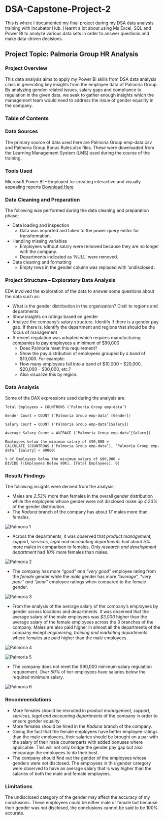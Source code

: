 # DSA-Capstone-Project-2

This is where I documented my final project during my DSA data analysis training with Incubator Hub. I learnt a lot about using Ms Excel, SQL and Power BI to analyze various data sets in order to answer questions and make data-driven decisions.

## Project Topic: Palmoria Group HR Analysis

### Project Overview

This data analysis aims to apply my Power BI skills from DSA data analysis class in generating key insights from the employee data of Palmoria Group. By analyzing gender-related issues, salary gaps and compliance to regulation in the given data, we seek to gather enough insights which the management team would need to address the issue of gender equality in the company.

### Table of Contents

### Data Sources

The primary source of data used here are Palmoria Group emp-data.csv and Palmoria Group Bonus Rules.xlsx files. These were downloaded from the Learning Management System (LMS) used during the course of the training.

### Tools Used

Microsoft Power BI – Employed for creating interactive and visually appealing reports [Download Here](https://www.microsoft.com/en-us/download/details.aspx?id=58494)

### Data Cleaning and Preparation

The following was performed during the data cleaning and preparation phase;
- Data loading and inspection
    - Data was imported and taken to the power query editor for transformation. 
- Handling missing variables
    - Employees without salary were removed because they are no longer with the company.
    - Departments indicated as ‘NULL’ were removed. 
- Data cleaning and formatting
    - Empty rows in the gender column was replaced with ‘undisclosed’.

### Project Structure – Exploratory Data Analysis

EDA involved the exploration of the data to answer some questions about the data such as:
- What is the gender distribution in the organization? Distil to regions and departments
- Show insights on ratings based on gender 
- Analyze the company’s salary structure. Identify if there is a gender pay gap. If there is, identify the department and regions that should be the focus of management 
- A recent regulation was adopted which requires manufacturing companies to pay employees a minimum of $90,000 
    - Does Palmoria meet this requirement? 
    - Show the pay distribution of employees grouped by a band of $10,000. For example: 
    - How many employees fall into a band of $10,000 – $20,000, $20,000 – $30,000, etc.? 
    - Also visualize this by region.

### Data Analysis

Some of the DAX expressions used during the analysis are:
``` DAX
Total Employees = COUNTROWS (‘Palmoria Group emp-data’)

```
``` DAX
Gender Count = COUNT (‘Palmoria Group emp-data’ [Gender])

```

``` DAX
Salary Count = COUNT (‘Palmoria Group emp-data’[Salary])

```

``` DAX
Average Salary Count = AVERAGE (‘Palmoria Group emp-data’[Salary])

```

``` DAX
Employees below the minimum salary of $90,000 =
CALCULATE (COUNTROWS (‘Palmoria Group emp-data’), ‘Palmoria Group emp-data’ [Salary] < 90000)

```

``` DAX
% of Employees below the minimum salary of $90,000 =
DIVIDE ([Employees Below 90K], [Total Employees], 0)

```

### Result/ Findings

The following insights were derived from the analysis;
- Males are _2.53%_ more than females in the overall gender distribution while the employees whose gender were not disclosed make up _4.23%_ of the gender distribution.
- The _Kaduna_ branch of the company has about _17_ males more than females.

![Palmoria 1](https://github.com/user-attachments/assets/bacc2458-8c60-47ed-8c36-04d8a720c2ae)

- Across the departments, it was observed that _product management, support, services, legal and accounting departments_ had about _5%_ more males in comparison to females. Only _research and development department_ had _10%_ more females than males.

![Palmoria 2](https://github.com/user-attachments/assets/a3899102-a061-47bb-a067-55c1c4f32095)

- The company has more _“good” and “very good”_ employee rating from the _female_ gender while the _male_ gender has more _“average”, “very poor” and “poor”_ employee ratings when compared to the female gender.

![Palmoria 3](https://github.com/user-attachments/assets/f2e91012-abe3-4bb6-8db9-a3c6994129f3)

- From the analysis of the average salary of the company’s employees by gender across locations and departments. It was observed that the average salary of the male employees was _$3,000_ higher than the average salary of the female employees across the 3 branches of the company. Males are also paid higher in almost all the departments of the company except _engineering, training and marketing departments_ where females are paid higher than the male employees.

![Palmoria 4](https://github.com/user-attachments/assets/99cf68c9-f22a-434c-a45d-55cbdef292da)

![Palmoria 5](https://github.com/user-attachments/assets/91f49b6c-d698-4fdb-b537-490f1b2d7154)

- The company does not meet the $90,000 minimum salary regulation requirement. _Over 50%_ of her employees have salaries below the required minimum salary.

![Palmoria 6](https://github.com/user-attachments/assets/13355f94-a129-4b82-8585-829407d810de)

### Recommendations

- More females should be recruited in _product management, support, services, legal and accounting departments_ of the company in order to ensure gender equality.
- More females should be hired in the _Kaduna_ branch of the company.
- Giving the fact that the female employees have better employee ratings than the male employees, their salaries should be brought on a par with the salary of their male counterparts with added bonuses where applicable. This will not only bridge the gender pay gap but also encourage the employees to do their best.
- The company should find out the gender of the employees whose genders were not disclosed. The employees in this gender category were observed to have an average salary that is way higher than the salaries of both the male and female employees.
	
### Limitations

The undisclosed category of the gender may affect the accuracy of my conclusions. These employees could be either male or female but because their gender was not disclosed, the conclusions cannot be said to be 100% accurate.

